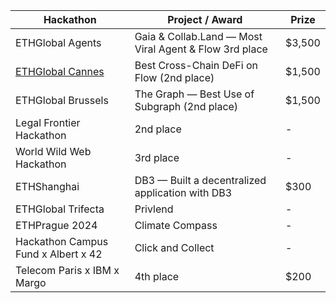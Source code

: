 | Hackathon                                | Project / Award                                              | Prize       |
|------------------------------------------|---------------------------------------------------------------|-------------|
| ETHGlobal Agents                          | Gaia & Collab.Land — Most Viral Agent & Flow 3rd place        | $3,500       |
| [ETHGlobal Cannes](https://github.com/imbjdd/loggerhead)                         | Best Cross-Chain DeFi on Flow (2nd place)                     | $1,500       |
| ETHGlobal Brussels                        | The Graph — Best Use of Subgraph (2nd place)                  | $1,500       |
| Legal Frontier Hackathon                  | 2nd place                                                     | -           |
| World Wild Web Hackathon                 | 3rd place                                                     | -           |
| ETHShanghai                               | DB3 — Built a decentralized application with DB3              | $300         |
| ETHGlobal Trifecta                        | Privlend                                                      | -           |
| ETHPrague 2024                            | Climate Compass                                               | -           |
| Hackathon Campus Fund x Albert x 42       | Click and Collect                                             | -           |
| Telecom Paris x IBM x Margo               | 4th place                                                     | $200           |
